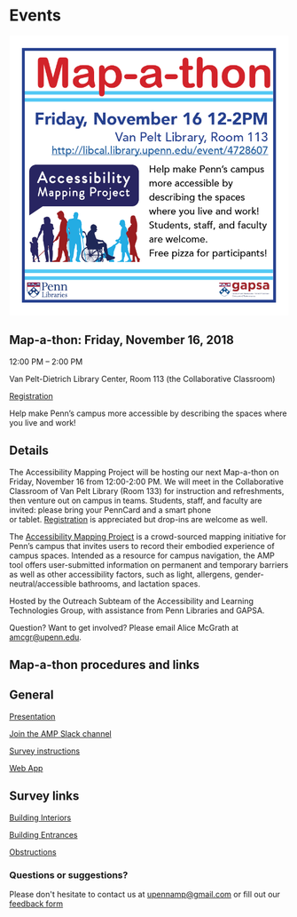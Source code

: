 # Events
![Map-a-thon flyer](Images/Mapathon-11-16.png)

## Map-a-thon: Friday, November 16, 2018

12:00 PM – 2:00 PM

Van Pelt-Dietrich Library Center, Room 113 (the Collaborative Classroom)

[Registration](http://libcal.library.upenn.edu/event/4728607)

Help make Penn’s campus more accessible by describing the spaces where you live and work!

## Details
The Accessibility Mapping Project will be hosting our next Map-a-thon on Friday, November 16 from 12:00-2:00 PM. We will meet in the Collaborative Classroom of Van Pelt Library (Room 133) for instruction and refreshments, then venture out on campus in teams. Students, staff, and faculty are invited: please bring your PennCard and a smart phone or tablet. [Registration](http://libcal.library.upenn.edu/event/4728607) is appreciated but drop-ins are welcome as well.

The [Accessibility Mapping Project](http://web.sas.upenn.edu/access-map/) is a crowd-sourced mapping initiative for Penn’s campus that invites users to record their embodied experience of campus spaces. Intended as a resource for campus navigation, the AMP tool offers user-submitted information on permanent and temporary barriers as well as other accessibility factors, such as light, allergens, gender-neutral/accessible bathrooms, and lactation spaces.

Hosted by the Outreach Subteam of the Accessibility and Learning Technologies Group, with assistance from Penn Libraries and GAPSA.

Question? Want to get involved? Please email Alice McGrath at amcgr@upenn.edu.

## Map-a-thon procedures and links

## General

[Presentation](https://docs.google.com/presentation/d/1yuFaWy4E2uWk3xAhcPj07DCdOE0GntLinuRBt02FwzU/edit?usp=sharing)

[Join the AMP Slack channel]([https://join.slack.com/t/accessmapping/shared_invite/enQtNDU5NjY3MjE0MzUyLWZhMjdlMGZjYThlZWUyYTkyNDdmN2M0M2ExYjdmMTYyMDA0YTc3MGQxZTBhMGEzYWZhNmUzYWUxNTk5MTk1Zjg)

[Survey instructions](http://AccessibilityMapping.github.io/AMP/SurveyInstructions)

[Web App](https://upenn.maps.arcgis.com/apps/webappviewer/index.html?id=5d1072b3e8494466bb7c2f4adbf628c3)

## Survey links

[Building Interiors](https://survey123.arcgis.com/share/e1bf7d0ea34f47f7bef56abea5457a19)

[Building Entrances](https://survey123.arcgis.com/share/b0aea169a69b492fb5f72fccb182014f)

[Obstructions](https://survey123.arcgis.com/share/3eb9c6cbb71c4f04a0e7c0d39e8bccc6)

### Questions or suggestions?

Please don't hesitate to contact us at upennamp@gmail.com or fill out our [feedback form](https://goo.gl/forms/AABf9y0QAgC0fxnM2)
